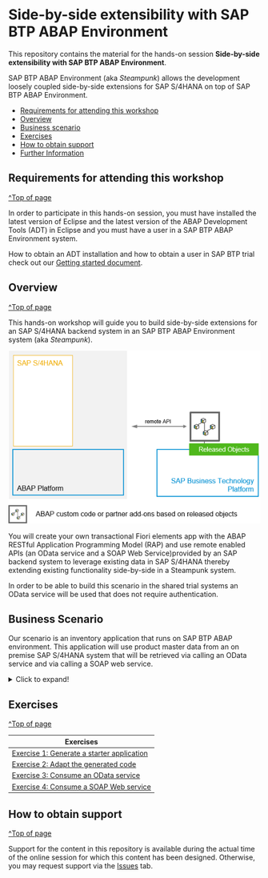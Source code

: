 # Side-by-side extensibility with SAP BTP ABAP Environment

<!-- 
## Description
-->

This repository contains the material for the hands-on session **Side-by-side extensibility with SAP BTP ABAP Environment**.

SAP BTP ABAP Environment (aka _Steampunk_) allows the development loosely coupled side-by-side extensions for SAP S/4HANA on top of SAP BTP ABAP Environment. 

- [Requirements for attending this workshop](#requirements-for-attending-this-workshop)
- [Overview](#overview)
- [Business scenario](#business-scenario)
- [Exercises](#exercises)
- [How to obtain support](#how-to-obtain-support) 
- [Further Information](#further-information)


## Requirements for attending this workshop 
[^Top of page](#)

In order to participate in this hands-on session, you must have installed the latest version of Eclipse and the latest version of the ABAP Development Tools (ADT) in Eclipse and you must have a user in a SAP BTP ABAP Environment system. 

How to obtain an ADT installation and how to obtain a user in SAP BTP trial check out our [Getting started document](exercises/ex0/README.md).

## Overview
[^Top of page](#)

This hands-on workshop will guide you to build side-by-side extensions for an SAP S/4HANA backend system in an SAP BTP ABAP Environment system (aka _Steampunk_).

![architecture](images/000_Overview_side_by_side.png)

You will create your own transactional Fiori elements app with the ABAP RESTful Application Programming Model (RAP) and use remote enabled APIs (an OData service and a SOAP Web Service)provided by an SAP backend system to leverage existing data in SAP S/4HANA thereby extending existing functionality side-by-side in a Steampunk system.
 
In order to be able to build this scenario in the shared trial systems an OData service will be used that does not require authentication.

## Business Scenario 

Our scenario is an inventory application that runs on SAP BTP ABAP environment. This application will use product master data from an on premise SAP S/4HANA system that will be retrieved via calling an OData service and via calling a SOAP web service.

<details>
 <summary>Click to expand!</summary>
 
 **Create a custom BO for a specific business context and integrate remote OData services**

 For that, you will build a custom business object with RAP to manage inventory data. The product data is being retrieved from the SAP backend system using public remote enabled API's.  
 
 To speed up the development we will use a wizard in ADT that generates the complete stack of a RAP business object based on a single existing table. This allows us to skip writing lots of boiler plate coding that you otherwise would have to write yourself.   
  
 The product data is being retrieved from the SAP backend system using an OData service. In addition we use a SOAP Web service to read the price of a product to showcase that remote APIs based on various protocols are supported (OData, SOAP, RFC).
 
You’ll enhance the generated application by enriching it with additonal UI annotations, and display it in a SAP Fiori elements based List Report.  
Then you’ll enable the consumption of the remote OData and SOAP services by enhancing the business object (BO) with a value help that is based on a custom entity and a determination that calls the remote SOAP Web service.

Your application will finally look like this:

![Custom business application]( images/resulting_app_000.png)

![Custom business application]( images/resulting_app_010.png )

![Custom business application]( images/resulting_app_020.png )

</details>

## Exercises
[^Top of page](#)

| Exercises |  
| ------------- | 
| [Exercise 1: Generate a starter application](exercises/ex1/README.md/#toc) | 
| [Exercise 2: Adapt the generated code](exercises/ex2/README.md/#toc)|
| [Exercise 3: Consume an OData service](exercises/ex3/README.md/#toc) | 
| [Exercise 4: Consume a SOAP Web service](exercises/ex4/README.md/#toc) | 


## How to obtain support
[^Top of page](#)

Support for the content in this repository is available during the actual time of the online session for which this content has been designed. Otherwise, you may request support via the [Issues](../../../../issues) tab.

